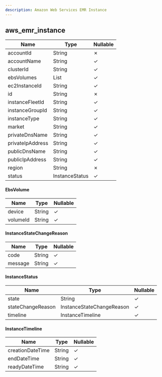 ```yaml
---
description: Amazon Web Services EMR Instance
---
```

aws_emr_instance
----------------

| **Name**         | **Type**        | **Nullable** |
| ---------------- | --------------- | ------------ |
| accountId        | String          | &cross;      |
| accountName      | String          | &check;      |
| clusterId        | String          | &check;      |
| ebsVolumes       | List<EbsVolume> | &check;      |
| ec2InstanceId    | String          | &check;      |
| id               | String          | &cross;      |
| instanceFleetId  | String          | &check;      |
| instanceGroupId  | String          | &check;      |
| instanceType     | String          | &check;      |
| market           | String          | &check;      |
| privateDnsName   | String          | &check;      |
| privateIpAddress | String          | &check;      |
| publicDnsName    | String          | &check;      |
| publicIpAddress  | String          | &check;      |
| region           | String          | &cross;      |
| status           | InstanceStatus  | &check;      |

#### EbsVolume
| **Name** | **Type** | **Nullable** |
| -------- | -------- | ------------ |
| device   | String   | &check;      |
| volumeId | String   | &check;      |

#### InstanceStateChangeReason
| **Name** | **Type** | **Nullable** |
| -------- | -------- | ------------ |
| code     | String   | &check;      |
| message  | String   | &check;      |

#### InstanceStatus
| **Name**          | **Type**                  | **Nullable** |
| ----------------- | ------------------------- | ------------ |
| state             | String                    | &check;      |
| stateChangeReason | InstanceStateChangeReason | &check;      |
| timeline          | InstanceTimeline          | &check;      |

#### InstanceTimeline
| **Name**         | **Type** | **Nullable** |
| ---------------- | -------- | ------------ |
| creationDateTime | String   | &check;      |
| endDateTime      | String   | &check;      |
| readyDateTime    | String   | &check;      |
